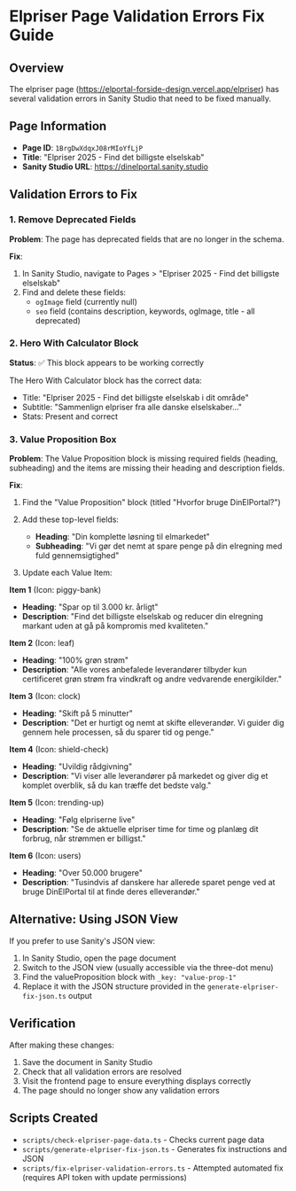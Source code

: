 # Elpriser Page Validation Errors Fix Guide

## Overview
The elpriser page (https://elportal-forside-design.vercel.app/elpriser) has several validation errors in Sanity Studio that need to be fixed manually.

## Page Information
- **Page ID**: `1BrgDwXdqxJ08rMIoYfLjP`
- **Title**: "Elpriser 2025 - Find det billigste elselskab"
- **Sanity Studio URL**: https://dinelportal.sanity.studio

## Validation Errors to Fix

### 1. Remove Deprecated Fields
**Problem**: The page has deprecated fields that are no longer in the schema.

**Fix**:
1. In Sanity Studio, navigate to Pages > "Elpriser 2025 - Find det billigste elselskab"
2. Find and delete these fields:
   - `ogImage` field (currently null)
   - `seo` field (contains description, keywords, ogImage, title - all deprecated)

### 2. Hero With Calculator Block
**Status**: ✅ This block appears to be working correctly

The Hero With Calculator block has the correct data:
- Title: "Elpriser 2025 - Find det billigste elselskab i dit område"
- Subtitle: "Sammenlign elpriser fra alle danske elselskaber..."
- Stats: Present and correct

### 3. Value Proposition Box
**Problem**: The Value Proposition block is missing required fields (heading, subheading) and the items are missing their heading and description fields.

**Fix**:
1. Find the "Value Proposition" block (titled "Hvorfor bruge DinElPortal?")
2. Add these top-level fields:
   - **Heading**: "Din komplette løsning til elmarkedet"
   - **Subheading**: "Vi gør det nemt at spare penge på din elregning med fuld gennemsigtighed"

3. Update each Value Item:

**Item 1** (Icon: piggy-bank)
- **Heading**: "Spar op til 3.000 kr. årligt"
- **Description**: "Find det billigste elselskab og reducer din elregning markant uden at gå på kompromis med kvaliteten."

**Item 2** (Icon: leaf)
- **Heading**: "100% grøn strøm"
- **Description**: "Alle vores anbefalede leverandører tilbyder kun certificeret grøn strøm fra vindkraft og andre vedvarende energikilder."

**Item 3** (Icon: clock)
- **Heading**: "Skift på 5 minutter"
- **Description**: "Det er hurtigt og nemt at skifte elleverandør. Vi guider dig gennem hele processen, så du sparer tid og penge."

**Item 4** (Icon: shield-check)
- **Heading**: "Uvildig rådgivning"
- **Description**: "Vi viser alle leverandører på markedet og giver dig et komplet overblik, så du kan træffe det bedste valg."

**Item 5** (Icon: trending-up)
- **Heading**: "Følg elpriserne live"
- **Description**: "Se de aktuelle elpriser time for time og planlæg dit forbrug, når strømmen er billigst."

**Item 6** (Icon: users)
- **Heading**: "Over 50.000 brugere"
- **Description**: "Tusindvis af danskere har allerede sparet penge ved at bruge DinElPortal til at finde deres elleverandør."

## Alternative: Using JSON View

If you prefer to use Sanity's JSON view:

1. In Sanity Studio, open the page document
2. Switch to the JSON view (usually accessible via the three-dot menu)
3. Find the valueProposition block with `_key: "value-prop-1"`
4. Replace it with the JSON structure provided in the `generate-elpriser-fix-json.ts` output

## Verification

After making these changes:
1. Save the document in Sanity Studio
2. Check that all validation errors are resolved
3. Visit the frontend page to ensure everything displays correctly
4. The page should no longer show any validation errors

## Scripts Created

- `scripts/check-elpriser-page-data.ts` - Checks current page data
- `scripts/generate-elpriser-fix-json.ts` - Generates fix instructions and JSON
- `scripts/fix-elpriser-validation-errors.ts` - Attempted automated fix (requires API token with update permissions)
